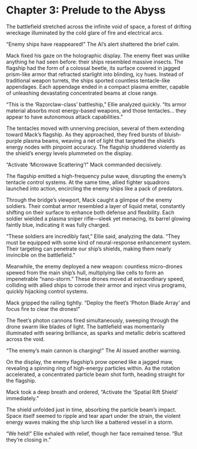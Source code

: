 # Chapter 3: Prelude to the Abyss

The battlefield stretched across the infinite void of space, a forest of drifting wreckage illuminated by the cold glare of fire and electrical arcs.

“Enemy ships have reappeared!” The AI’s alert shattered the brief calm.

Mack fixed his gaze on the holographic display. The enemy fleet was unlike anything he had seen before: their ships resembled massive insects. The flagship had the form of a colossal beetle, its surface covered in jagged prism-like armor that refracted starlight into blinding, icy hues. Instead of traditional weapon turrets, the ships sported countless tentacle-like appendages. Each appendage ended in a compact plasma emitter, capable of unleashing devastating concentrated beams at close range.

“This is the ‘Razorclaw-class’ battleship,” Ellie analyzed quickly. “Its armor material absorbs most energy-based weapons, and those tentacles… they appear to have autonomous attack capabilities.”

The tentacles moved with unnerving precision, several of them extending toward Mack’s flagship. As they approached, they fired bursts of bluish-purple plasma beams, weaving a net of light that targeted the shield’s energy nodes with pinpoint accuracy. The flagship shuddered violently as the shield’s energy levels plummeted on the display.

“Activate ‘Microwave Scattering’!” Mack commanded decisively.

The flagship emitted a high-frequency pulse wave, disrupting the enemy’s tentacle control systems. At the same time, allied fighter squadrons launched into action, encircling the enemy ships like a pack of predators.

Through the bridge’s viewport, Mack caught a glimpse of the enemy soldiers. Their combat armor resembled a layer of liquid metal, constantly shifting on their surface to enhance both defense and flexibility. Each soldier wielded a plasma sniper rifle—sleek yet menacing, its barrel glowing faintly blue, indicating it was fully charged.

“These soldiers are incredibly fast,” Ellie said, analyzing the data. “They must be equipped with some kind of neural-response enhancement system. Their targeting can penetrate our ship’s shields, making them nearly invincible on the battlefield.”

Meanwhile, the enemy deployed a new weapon: countless micro-drones spewed from the main ship’s hull, multiplying like cells to form an impenetrable “nano-storm.” These drones moved at extraordinary speed, colliding with allied ships to corrode their armor and inject virus programs, quickly hijacking control systems.

Mack gripped the railing tightly. “Deploy the fleet’s ‘Photon Blade Array’ and focus fire to clear the drones!”

The fleet’s photon cannons fired simultaneously, sweeping through the drone swarm like blades of light. The battlefield was momentarily illuminated with searing brilliance, as sparks and metallic debris scattered across the void.

“The enemy’s main cannon is charging!” The AI issued another warning.

On the display, the enemy flagship’s prow opened like a jagged maw, revealing a spinning ring of high-energy particles within. As the rotation accelerated, a concentrated particle beam shot forth, heading straight for the flagship.

Mack took a deep breath and ordered, “Activate the ‘Spatial Rift Shield’ immediately.”

The shield unfolded just in time, absorbing the particle beam’s impact. Space itself seemed to ripple and tear apart under the strain, the violent energy waves making the ship lurch like a battered vessel in a storm.

“We held!” Ellie exhaled with relief, though her face remained tense. “But they’re closing in.”